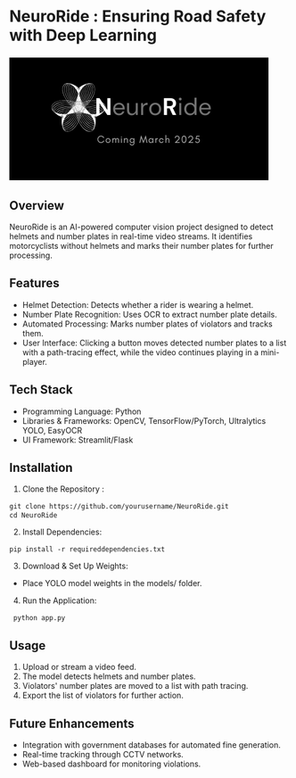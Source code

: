 # NeuroRide : Ensuring Road Safety with Deep Learning

###

<img src="https://github.com/ShivankXD/ShivankXD/blob/main/NeuroRidedet.png" style="max-width: 100%; height: auto;">

###

## Overview
NeuroRide is an AI-powered computer vision project designed to detect helmets and number plates in real-time video streams. It identifies motorcyclists without helmets and marks their number plates for further processing.

## Features
- Helmet Detection: Detects whether a rider is wearing a helmet.
- Number Plate Recognition: Uses OCR to extract number plate details.
- Automated Processing: Marks number plates of violators and tracks them.
- User Interface: Clicking a button moves detected number plates to a list with a path-tracing effect, while the video continues playing in a mini-player.

## Tech Stack
- Programming Language: Python
- Libraries & Frameworks: OpenCV, TensorFlow/PyTorch, Ultralytics YOLO, EasyOCR
- UI Framework: Streamlit/Flask

## Installation
1. Clone the Repository :
 ``` shell
git clone https://github.com/yourusername/NeuroRide.git
cd NeuroRide

```

2. Install Dependencies:
``` shell
pip install -r requireddependencies.txt

```

3. Download & Set Up Weights:
- Place YOLO model weights in the models/ folder.

4. Run the Application:
``` shell
 python app.py

```


## Usage
1. Upload or stream a video feed.
2. The model detects helmets and number plates.
3. Violators' number plates are moved to a list with path tracing.
4. Export the list of violators for further action.

## Future Enhancements
- Integration with government databases for automated fine generation.
- Real-time tracking through CCTV networks.
- Web-based dashboard for monitoring violations.



